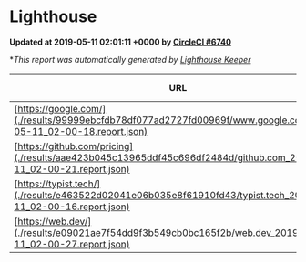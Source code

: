 
# Lighthouse

**Updated at 2019-05-11 02:01:11 +0000 by [CircleCI #6740](https://circleci.com/gh/ItinerisLtd/lighthouse-keeper-example/6740)**

**This report was automatically generated by [Lighthouse Keeper](https://github.com/itinerisltd/lighthouse-keeper)*

| URL | Performance | Accessibility | Best Practices | SEO | PWA | Updated At |
| --- | --- | --- | --- | --- | --- | --- |
| [https://google.com/](./results/99999ebcfdb78df077ad2727fd00969f/www.google.com_2019-05-11_02-00-18.report.json) | 0.95 | 0.86 | 0.93 | 0.82 | 0.56 | 2019-05-11T02:00:18.907Z |
| [https://github.com/pricing](./results/aae423b045c13965ddf45c696df2484d/github.com_2019-05-11_02-00-21.report.json) | 0.86 | 0.93 | 0.93 | 0.92 | 0.56 | 2019-05-11T02:00:21.760Z |
| [https://typist.tech/](./results/e463522d02041e06b035e8f61910fd43/typist.tech_2019-05-11_02-00-16.report.json) | 1 |  |  |  |  | 2019-05-11T02:00:16.958Z |
| [https://web.dev/](./results/e09021ae7f54dd9f3b549cb0bc165f2b/web.dev_2019-05-11_02-00-27.report.json) | 0.92 | 0.9 | 1 | 0.96 | 1 | 2019-05-11T02:00:27.494Z |
